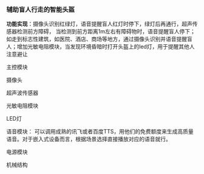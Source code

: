 ### 辅助盲人行走的智能头盔

**功能实现**：摄像头识别红绿灯，语音提醒盲人红灯时停下，绿灯后再通行，超声传感器检测前方障碍， 当检测到前方距离1m左右有障碍物时，语音提醒盲人停下；如走到标志性建筑，如医院、酒店、商场等地方，通过摄像头识别并语音提醒盲人；增加光敏电阻模块，当发现环境昏暗时打开头盔上的led灯，用于提醒其他人注意避让

主控模块

摄像头

超声波传感器

光敏电阻模块

LED灯

语音模块： 
可以调用成熟的讯飞或者百度TTS，用他们的免费额度来生成高质量语音。对于嵌入式设备而言，根据场景选择直接播放对应的语音就行。

电源模块

机械结构


